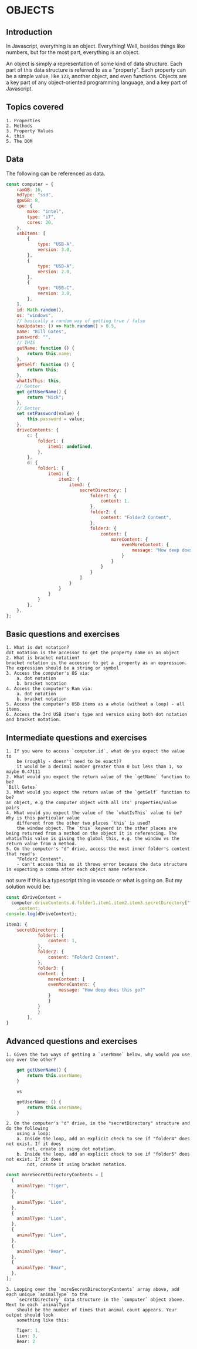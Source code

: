 # OBJECTS

## Introduction

In Javascript, everything is an object. Everything! Well, besides things like numbers, but for the most part, everything is an object.

An object is simply a representation of some kind of data structure. Each part of this data structure
is referred to as a "property". Each property can be a simple value, like `123`, another object, and
even functions. Objects are a key part of any object-oriented programming language, and a key part of Javascript.

## Topics covered

    1. Properties
    2. Methods
    3. Property Values
    4. this
    5. The DOM

## Data

The following can be referenced as data.

```js
const computer = {
    ramGB: 16,
    hdType: "ssd",
    gpuGB: 8,
    cpu: {
        make: "intel",
        type: "i7",
        cores: 20,
    },
    usbItems: [
        {
            type: "USB-A",
            version: 3.0,
        },
        {
            type: "USB-A",
            version: 2.0,
        },
        {
            type: "USB-C",
            version: 3.0,
        },
    ],
    id: Math.random(),
    os: "windows",
    // basically a random way of getting true / false
    hasUpdates: () => Math.random() > 0.5,
    name: "Bill Gates",
    password: "",
    // THIS
    getName: function () {
        return this.name;
    },
    getSelf: function () {
        return this;
    },
    whatIsThis: this,
    // Getter
    get getUserName() {
        return "Nick";
    },
    // Setter
    set setPassword(value) {
        this.password = value;
    },
    driveContents: {
        c: {
            folder1: {
                item1: undefined,
            },
        },
        d: {
            folder1: {
                item1: {
                    item2: {
                        item3: {
                            secretDirectory: [
                                folder1: {
                                    content: 1,
                                },
                                folder2: {
                                    content: "Folder2 Content",
                                },
                                folder3: {
                                    content: {
                                        moreContent: {
                                            evenMoreContent: {
                                                message: "How deep does this go?"
                                            }
                                        }
                                    }
                                }
                            ]
                        }
                    }
                }
            }
        },
    },
};
```

## Basic questions and exercises

    1. What is dot notation?
    dot notation is the accessor to get the property name on an object
    2. What is bracket notation?
    bracket notation is the accessor to get a  property as an expression. The expression should be a string or symbol
    3. Access the computer's OS via:
        a. dot notation
        b. bracket notation
    4. Access the computer's Ram via:
        a. dot notation
        b. bracket notation
    5. Access the computer's USB items as a whole (without a loop) - all items.
    6. Access the 3rd USB item's type and version using both dot notation and bracket notation.

## Intermediate questions and exercises

    1. If you were to access `computer.id`, what do you expect the value to
        be (roughly - doesn't need to be exact)?
        it would be a decimal number greater than 0 but less than 1, so maybe 0.47111
    2. What would you expect the return value of the `getName` function to be?
    `Bill Gates`
    3. What would you expect the return value of the `getSelf` function to be?
    an object, e.g the computer object with all its' properties/value pairs
    4. What would you expect the value of the `whatIsThis` value to be? Why is this particular value
        different from the other two places `this` is used?
        the window object. The `this` keyword in the other places are being returned from a method on the object it is referencing. The whatisThis value is giving the global this, e.g. the window vs the return value from a method.
    5. On the computer's "d" drive, access the most inner folder's content that read's
        "Folder2 Content".
        - can't access this as it throws error because the data structure is expecting a comma after each object name reference.

not sure if this is a typescript thing in vscode or what is going on. But my solution would be:

```js
const dDriveContent =
  computer.driveContents.d.folder1.item1.item2.item3.secretDirectory["folder2"]
    .content;
console.log(dDriveContent);
```

```js
item3: {
    secretDirectory: [
            folder1: {
                content: 1,
            },
            folder2: {
                content: "Folder2 Content",
            },
            folder3: {
            content: {
                moreContent: {
                evenMoreContent: {
                    message: "How deep does this go?"
                }
                }
            }
            }
        ],
}
```

## Advanced questions and exercises

    1. Given the two ways of getting a `userName` below, why would you use one over the other?

```js
    get getUserName() {
        return this.userName;
    }
```

        vs

```js
    getUserName: () {
        return this.userName;
    }
```

    2. On the computer's "d" drive, in the "secretDirectory" structure and do the following
        using a loop:
        a. Inside the loop, add an explicit check to see if "folder4" does not exist. If it does
            not, create it using dot notation.
        b. Inside the loop, add an explicit check to see if "folder5" does not exist. If it does
            not, create it using bracket notation.

```js
const moreSecretDirectoryContents = [
  {
    animalType: "Tiger",
  },
  {
    animalType: "Lion",
  },
  {
    animalType: "Lion",
  },
  {
    animalType: "Lion",
  },
  {
    animalType: "Bear",
  },
  {
    animalType: "Bear",
  },
];
```

    3. Looping over the `moreSecretDirectoryContents` array above, add each unique `animalType` to the
        `secretDirectory` data structure in the `computer` object above. Next to each `animalType`
        should be the number of times that animal count appears. Your output should look
        something like this:

```js
    Tiger: 1,
    Lion: 3,
    Bear: 2
```
